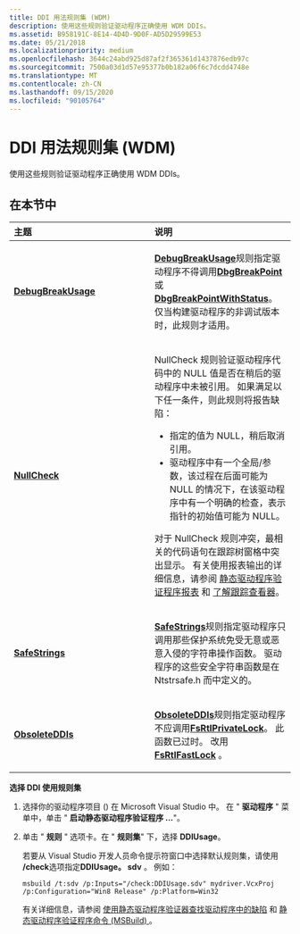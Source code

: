 ```yaml
---
title: DDI 用法规则集 (WDM)
description: 使用这些规则验证驱动程序正确使用 WDM DDIs。
ms.assetid: B958191C-8E14-4D4D-9D0F-AD5D29599E53
ms.date: 05/21/2018
ms.localizationpriority: medium
ms.openlocfilehash: 3644c24abd925d87af2f365361d1437876edb97c
ms.sourcegitcommit: 7500a03d1d57e95377b0b182a06f6c7dcdd4748e
ms.translationtype: MT
ms.contentlocale: zh-CN
ms.lasthandoff: 09/15/2020
ms.locfileid: "90105764"
---
```

# <a name="ddi-usage-rule-set-wdm"></a>DDI 用法规则集 (WDM)


使用这些规则验证驱动程序正确使用 WDM DDIs。

## <a name="in-this-section"></a>在本节中


<table>
<colgroup>
<col width="50%" />
<col width="50%" />
</colgroup>
<thead>
<tr class="header">
<th align="left">主题</th>
<th align="left">说明</th>
</tr>
</thead>
<tbody>
<tr class="odd">
<td align="left"><p><a href="wdm-debugbreakusage.md" data-raw-source="[&lt;strong&gt;DebugBreakUsage&lt;/strong&gt;](wdm-debugbreakusage.md)"><strong>DebugBreakUsage</strong></a></p></td>
<td align="left"><p><a href="wdm-debugbreakusage.md" data-raw-source="[&lt;strong&gt;DebugBreakUsage&lt;/strong&gt;](wdm-debugbreakusage.md)"><strong>DebugBreakUsage</strong></a>规则指定驱动程序不得调用<a href="/windows-hardware/drivers/ddi/wdm/nf-wdm-dbgbreakpoint" data-raw-source="[&lt;strong&gt;DbgBreakPoint&lt;/strong&gt;](/windows-hardware/drivers/ddi/wdm/nf-wdm-dbgbreakpoint)"><strong>DbgBreakPoint</strong></a>或<a href="/windows-hardware/drivers/ddi/wdm/nf-wdm-dbgbreakpointwithstatus" data-raw-source="[&lt;strong&gt;DbgBreakPointWithStatus&lt;/strong&gt;](/windows-hardware/drivers/ddi/wdm/nf-wdm-dbgbreakpointwithstatus)"><strong>DbgBreakPointWithStatus</strong></a>。 仅当构建驱动程序的非调试版本时，此规则才适用。</p></td>
</tr>
<tr class="even">
<td align="left"><p><a href="nullcheckw.md" data-raw-source="[&lt;strong&gt;NullCheck&lt;/strong&gt;](nullcheckw.md)"><strong>NullCheck</strong></a></p></td>
<td align="left"><p>NullCheck 规则验证驱动程序代码中的 NULL 值是否在稍后的驱动程序中未被引用。 如果满足以下任一条件，则此规则将报告缺陷：</p>
<ul>
<li>指定的值为 NULL，稍后取消引用。</li>
<li>驱动程序中有一个全局/参数，该过程在后面可能为 NULL 的情况下，在该驱动程序中有一个明确的检查，表示指针的初始值可能为 NULL。</li>
</ul>
<p>对于 NullCheck 规则冲突，最相关的代码语句在跟踪树窗格中突出显示。 有关使用报表输出的详细信息，请参阅 <a href="/windows-hardware/drivers/devtest/static-driver-verifier-report" data-raw-source="[Static Driver Verifier Report](./static-driver-verifier-report.md)">静态驱动程序验证程序报表</a> 和 <a href="/windows-hardware/drivers/devtest/understanding-the-defect-viewer" data-raw-source="[Understanding the Trace Viewer](./understanding-the-defect-viewer.md)">了解跟踪查看器</a>。</p>
<p></p></td>
</tr>
<tr class="odd">
<td align="left"><p><a href="wdm-safestrings.md" data-raw-source="[&lt;strong&gt;SafeStrings&lt;/strong&gt;](wdm-safestrings.md)"><strong>SafeStrings</strong></a></p></td>
<td align="left"><p><a href="wdm-safestrings.md" data-raw-source="[&lt;strong&gt;SafeStrings&lt;/strong&gt;](wdm-safestrings.md)"><strong>SafeStrings</strong></a>规则指定驱动程序只调用那些保护系统免受无意或恶意入侵的字符串操作函数。 驱动程序的这些安全字符串函数是在 Ntstrsafe.h 而中定义的。</p></td>
</tr>
<tr class="even">
<td align="left"><p><a href="wdm-obsoleteddis.md" data-raw-source="[&lt;strong&gt;ObsoleteDDIs&lt;/strong&gt;](wdm-obsoleteddis.md)"><strong>ObsoleteDDIs</strong></a></p></td>
<td align="left"><p><a href="wdm-obsoleteddis.md" data-raw-source="[&lt;strong&gt;ObsoleteDDIs&lt;/strong&gt;](wdm-obsoleteddis.md)"><strong>ObsoleteDDIs</strong></a>规则指定驱动程序不应调用<a href="/windows-hardware/drivers/ddi/ntifs/nf-ntifs-_fsrtl_advanced_fcb_header-fsrtlprivatelock" data-raw-source="[&lt;strong&gt;FsRtlPrivateLock&lt;/strong&gt;](/windows-hardware/drivers/ddi/ntifs/nf-ntifs-_fsrtl_advanced_fcb_header-fsrtlprivatelock)"><strong>FsRtlPrivateLock</strong></a>。 此函数已过时。 改用 <a href="/windows-hardware/drivers/ddi/ntifs/nf-ntifs-fsrtlfastlock" data-raw-source="[&lt;strong&gt;FsRtlFastLock&lt;/strong&gt;](/windows-hardware/drivers/ddi/ntifs/nf-ntifs-fsrtlfastlock)"><strong>FsRtlFastLock</strong></a> 。</p></td>
</tr>
</tbody>
</table>

 

**选择 DDI 使用规则集**

1.  选择你的驱动程序项目 () 在 Microsoft Visual Studio 中。 在 " **驱动程序** " 菜单中，单击 " **启动静态驱动程序验证程序 ...**"。

2.  单击 " **规则** " 选项卡。在 " **规则集**" 下，选择 **DDIUsage**。

    若要从 Visual Studio 开发人员命令提示符窗口中选择默认规则集，请使用 **/check**选项指定**DDIUsage。 sdv** 。 例如：

    ```
    msbuild /t:sdv /p:Inputs="/check:DDIUsage.sdv" mydriver.VcxProj /p:Configuration="Win8 Release" /p:Platform=Win32
    ```

    有关详细信息，请参阅 [使用静态驱动程序验证器查找驱动程序中的缺陷](./using-static-driver-verifier-to-find-defects-in-drivers.md) 和 [静态驱动程序验证程序命令 (MSBuild) ](./-static-driver-verifier-commands--msbuild-.md)。

